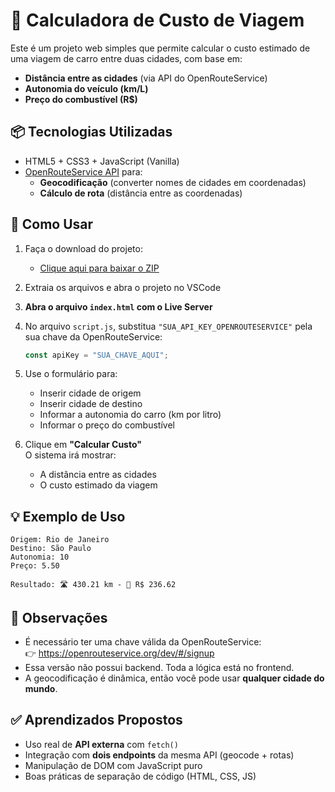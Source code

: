
# 🚗 Calculadora de Custo de Viagem

Este é um projeto web simples que permite calcular o custo estimado de uma viagem de carro entre duas cidades, com base em:

- **Distância entre as cidades** (via API do OpenRouteService)
- **Autonomia do veículo (km/L)**
- **Preço do combustível (R$)**

## 📦 Tecnologias Utilizadas

- HTML5 + CSS3 + JavaScript (Vanilla)
- [OpenRouteService API](https://openrouteservice.org/dev/#/signup) para:
  - **Geocodificação** (converter nomes de cidades em coordenadas)
  - **Cálculo de rota** (distância entre as coordenadas)

## 🚀 Como Usar

1. Faça o download do projeto:
   - [Clique aqui para baixar o ZIP](sandbox:/mnt/data/viagem-simples.zip)

2. Extraia os arquivos e abra o projeto no VSCode

3. **Abra o arquivo `index.html` com o Live Server**

4. No arquivo `script.js`, substitua `"SUA_API_KEY_OPENROUTESERVICE"` pela sua chave da OpenRouteService:
   ```js
   const apiKey = "SUA_CHAVE_AQUI";
   ```

5. Use o formulário para:
   - Inserir cidade de origem
   - Inserir cidade de destino
   - Informar a autonomia do carro (km por litro)
   - Informar o preço do combustível

6. Clique em **"Calcular Custo"**  
   O sistema irá mostrar:
   - A distância entre as cidades
   - O custo estimado da viagem

## 💡 Exemplo de Uso

```
Origem: Rio de Janeiro
Destino: São Paulo
Autonomia: 10
Preço: 5.50

Resultado: 🛣️ 430.21 km - 💸 R$ 236.62
```

## 📌 Observações

- É necessário ter uma chave válida da OpenRouteService:  
  👉 https://openrouteservice.org/dev/#/signup
- Essa versão não possui backend. Toda a lógica está no frontend.
- A geocodificação é dinâmica, então você pode usar **qualquer cidade do mundo**.

## ✅ Aprendizados Propostos

- Uso real de **API externa** com `fetch()`
- Integração com **dois endpoints** da mesma API (geocode + rotas)
- Manipulação de DOM com JavaScript puro
- Boas práticas de separação de código (HTML, CSS, JS)
